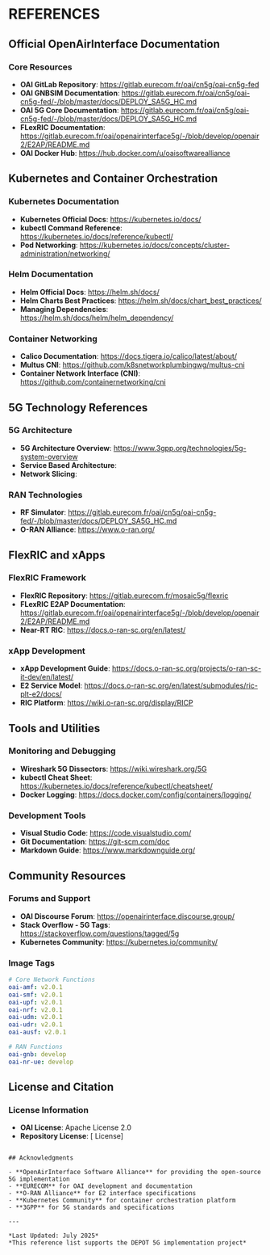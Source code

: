# REFERENCES

## Official OpenAirInterface Documentation

### Core Resources
- **OAI GitLab Repository**: https://gitlab.eurecom.fr/oai/cn5g/oai-cn5g-fed
- **OAI GNBSIM Documentation**: https://gitlab.eurecom.fr/oai/cn5g/oai-cn5g-fed/-/blob/master/docs/DEPLOY_SA5G_HC.md
- **OAI 5G Core Documentation**: https://gitlab.eurecom.fr/oai/cn5g/oai-cn5g-fed/-/blob/master/docs/DEPLOY_SA5G_HC.md
- **FLexRIC Documentation**: https://gitlab.eurecom.fr/oai/openairinterface5g/-/blob/develop/openair2/E2AP/README.md
- **OAI Docker Hub**: https://hub.docker.com/u/oaisoftwarealliance


## Kubernetes and Container Orchestration

### Kubernetes Documentation
- **Kubernetes Official Docs**: https://kubernetes.io/docs/
- **kubectl Command Reference**: https://kubernetes.io/docs/reference/kubectl/
- **Pod Networking**: https://kubernetes.io/docs/concepts/cluster-administration/networking/

### Helm Documentation
- **Helm Official Docs**: https://helm.sh/docs/
- **Helm Charts Best Practices**: https://helm.sh/docs/chart_best_practices/
- **Managing Dependencies**: https://helm.sh/docs/helm/helm_dependency/

### Container Networking
- **Calico Documentation**: https://docs.tigera.io/calico/latest/about/
- **Multus CNI**: https://github.com/k8snetworkplumbingwg/multus-cni
- **Container Network Interface (CNI)**: https://github.com/containernetworking/cni

## 5G Technology References

### 5G Architecture
- **5G Architecture Overview**: https://www.3gpp.org/technologies/5g-system-overview
- **Service Based Architecture**: 
- **Network Slicing**:

### RAN Technologies
- **RF Simulator**: https://gitlab.eurecom.fr/oai/cn5g/oai-cn5g-fed/-/blob/master/docs/DEPLOY_SA5G_HC.md
- **O-RAN Alliance**: https://www.o-ran.org/

## FlexRIC and xApps

### FlexRIC Framework
- **FlexRIC Repository**: https://gitlab.eurecom.fr/mosaic5g/flexric
- **FLexRIC E2AP Documentation**: https://gitlab.eurecom.fr/oai/openairinterface5g/-/blob/develop/openair2/E2AP/README.md
- **Near-RT RIC**: https://docs.o-ran-sc.org/en/latest/

### xApp Development
- **xApp Development Guide**: https://docs.o-ran-sc.org/projects/o-ran-sc-it-dev/en/latest/
- **E2 Service Model**: https://docs.o-ran-sc.org/en/latest/submodules/ric-plt-e2/docs/
- **RIC Platform**: https://wiki.o-ran-sc.org/display/RICP


## Tools and Utilities

### Monitoring and Debugging
- **Wireshark 5G Dissectors**: https://wiki.wireshark.org/5G
- **kubectl Cheat Sheet**: https://kubernetes.io/docs/reference/kubectl/cheatsheet/
- **Docker Logging**: https://docs.docker.com/config/containers/logging/

### Development Tools
- **Visual Studio Code**: https://code.visualstudio.com/
- **Git Documentation**: https://git-scm.com/doc
- **Markdown Guide**: https://www.markdownguide.org/

## Community Resources

### Forums and Support
- **OAI Discourse Forum**: https://openairinterface.discourse.group/
- **Stack Overflow - 5G Tags**: https://stackoverflow.com/questions/tagged/5g
- **Kubernetes Community**: https://kubernetes.io/community/


### Image Tags
```yaml
# Core Network Functions
oai-amf: v2.0.1
oai-smf: v2.0.1  
oai-upf: v2.0.1
oai-nrf: v2.0.1
oai-udm: v2.0.1
oai-udr: v2.0.1
oai-ausf: v2.0.1

# RAN Functions  
oai-gnb: develop
oai-nr-ue: develop
```

## License and Citation

### License Information
- **OAI License**: Apache License 2.0
- **Repository License**: [ License]


```

## Acknowledgments

- **OpenAirInterface Software Alliance** for providing the open-source 5G implementation
- **EURECOM** for OAI development and documentation
- **O-RAN Alliance** for E2 interface specifications
- **Kubernetes Community** for container orchestration platform
- **3GPP** for 5G standards and specifications

---

*Last Updated: July 2025*  
*This reference list supports the DEPOT 5G implementation project*
